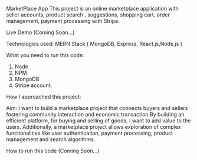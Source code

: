 MarketPlace App 
This project is an online marketplace application with seller accounts, product search , suggestions, shopping cart, order management, payment processing with Stripe.

Live Demo (Coming Soon...)


Technologies used:
MERN Stack ( MongoDB, Express, React.js,Node.js ) 

What you need to run this code:

1. Node
2. NPM 
3. MongoDB
4. Stripe account.

How I approached this project:

Aim: I want to build a marketplace project that connects buyers and sellers fostering community interaction and economic transaction.By building an efficient platform, for buying and selling of goods, I want to add value to the users.
Additionally, a marketplace project allows exploration of complex functionalities like user authentication, payment processing, product management and search algorithms.

How to run this code (Coming Soon...)